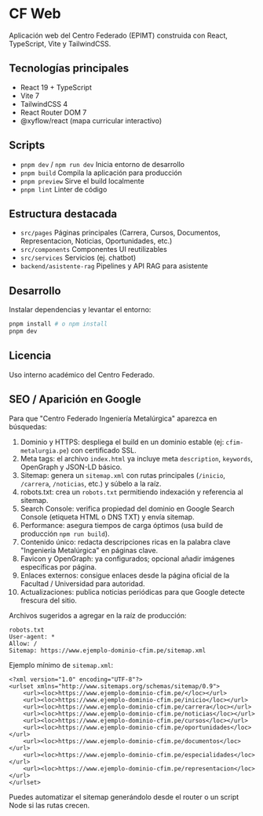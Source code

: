 # CF Web

Aplicación web del Centro Federado (EPIMT) construida con React, TypeScript, Vite y TailwindCSS.

## Tecnologías principales
- React 19 + TypeScript
- Vite 7
- TailwindCSS 4
- React Router DOM 7
- @xyflow/react (mapa curricular interactivo)

## Scripts
- `pnpm dev` / `npm run dev` Inicia entorno de desarrollo
- `pnpm build` Compila la aplicación para producción
- `pnpm preview` Sirve el build localmente
- `pnpm lint` Linter de código

## Estructura destacada
- `src/pages` Páginas principales (Carrera, Cursos, Documentos, Representacion, Noticias, Oportunidades, etc.)
- `src/components` Componentes UI reutilizables
- `src/services` Servicios (ej. chatbot)
- `backend/asistente-rag` Pipelines y API RAG para asistente

## Desarrollo
Instalar dependencias y levantar el entorno:
```bash
pnpm install # o npm install
pnpm dev
```

## Licencia
Uso interno académico del Centro Federado.

## SEO / Aparición en Google
Para que "Centro Federado Ingeniería Metalúrgica" aparezca en búsquedas:
1. Dominio y HTTPS: despliega el build en un dominio estable (ej: `cfim-metalurgia.pe`) con certificado SSL.
2. Meta tags: el archivo `index.html` ya incluye meta `description`, `keywords`, OpenGraph y JSON-LD básico.
3. Sitemap: genera un `sitemap.xml` con rutas principales (`/inicio`, `/carrera`, `/noticias`, etc.) y súbelo a la raíz.
4. robots.txt: crea un `robots.txt` permitiendo indexación y referencia al sitemap.
5. Search Console: verifica propiedad del dominio en Google Search Console (etiqueta HTML o DNS TXT) y envía sitemap.
6. Performance: asegura tiempos de carga óptimos (usa build de producción `npm run build`).
7. Contenido único: redacta descripciones ricas en la palabra clave "Ingeniería Metalúrgica" en páginas clave.
8. Favicon y OpenGraph: ya configurados; opcional añadir imágenes específicas por página.
9. Enlaces externos: consigue enlaces desde la página oficial de la Facultad / Universidad para autoridad.
10. Actualizaciones: publica noticias periódicas para que Google detecte frescura del sitio.

Archivos sugeridos a agregar en la raíz de producción:
```
robots.txt
User-agent: *
Allow: /
Sitemap: https://www.ejemplo-dominio-cfim.pe/sitemap.xml
```

Ejemplo mínimo de `sitemap.xml`:
```
<?xml version="1.0" encoding="UTF-8"?>
<urlset xmlns="http://www.sitemaps.org/schemas/sitemap/0.9">
	<url><loc>https://www.ejemplo-dominio-cfim.pe/</loc></url>
	<url><loc>https://www.ejemplo-dominio-cfim.pe/inicio</loc></url>
	<url><loc>https://www.ejemplo-dominio-cfim.pe/carrera</loc></url>
	<url><loc>https://www.ejemplo-dominio-cfim.pe/noticias</loc></url>
	<url><loc>https://www.ejemplo-dominio-cfim.pe/cursos</loc></url>
	<url><loc>https://www.ejemplo-dominio-cfim.pe/oportunidades</loc></url>
	<url><loc>https://www.ejemplo-dominio-cfim.pe/documentos</loc></url>
	<url><loc>https://www.ejemplo-dominio-cfim.pe/especialidades</loc></url>
	<url><loc>https://www.ejemplo-dominio-cfim.pe/representacion</loc></url>
</urlset>
```

Puedes automatizar el sitemap generándolo desde el router o un script Node si las rutas crecen.
